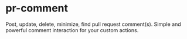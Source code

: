 # pr-comment
Post, update, delete, minimize, find pull request comment(s). Simple and powerful comment interaction for your custom actions.
